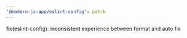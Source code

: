 ```yaml
---
'@modern-js-app/eslint-config': patch
---
```


fix(eslint-config): inconsistent experience between format and auto fix
